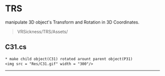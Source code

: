 # TRS
manipulate 3D object's Transform and Rotation in 3D Coordinates.

> VRSickness/TRS/Assets/

## C31.cs  
	* make child object(C31) rotated arount parent object(P31)  
    <img src = "Res/C31.gif" width = "300"/>
    

--- 
